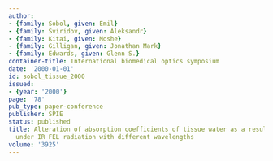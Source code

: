 ```yaml
---
author:
- {family: Sobol, given: Emil}
- {family: Sviridov, given: Aleksandr}
- {family: Kitai, given: Moshe}
- {family: Gilligan, given: Jonathan Mark}
- {family: Edwards, given: Glenn S.}
container-title: International biomedical optics symposium
date: '2000-01-01'
id: sobol_tissue_2000
issued:
- {year: '2000'}
page: '78'
pub_type: paper-conference
publisher: SPIE
status: published
title: Alteration of absorption coefficients of tissue water as a result of heating
  under IR FEL radiation with different wavelengths
volume: '3925'
---
```

